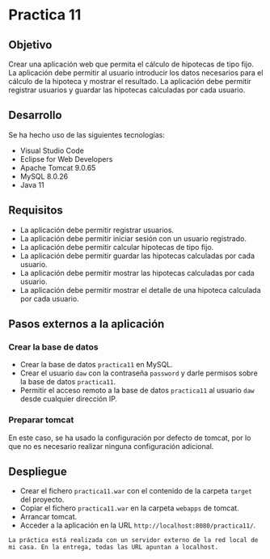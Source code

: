 # Practica 11

## Objetivo
Crear una aplicación web que permita el cálculo de hipotecas de tipo fijo. La aplicación debe permitir al usuario introducir los datos necesarios para el cálculo de la hipoteca y mostrar el resultado. La aplicación debe permitir registrar usuarios y guardar las hipotecas calculadas por cada usuario.

## Desarrollo
Se ha hecho uso de las siguientes tecnologías:
* Visual Studio Code
* Eclipse for Web Developers
* Apache Tomcat 9.0.65
* MySQL 8.0.26
* Java 11

## Requisitos
* La aplicación debe permitir registrar usuarios.
* La aplicación debe permitir iniciar sesión con un usuario registrado.
* La aplicación debe permitir calcular hipotecas de tipo fijo.
* La aplicación debe permitir guardar las hipotecas calculadas por cada usuario.
* La aplicación debe permitir mostrar las hipotecas calculadas por cada usuario.
* La aplicación debe permitir mostrar el detalle de una hipoteca calculada por cada usuario.

## Pasos externos a la aplicación

### Crear la base de datos
* Crear la base de datos `practica11` en MySQL.
* Crear el usuario `daw` con la contraseña `password` y darle permisos sobre la base de datos `practica11`.
* Permitir el acceso remoto a la base de datos `practica11` al usuario `daw` desde cualquier dirección IP.

### Preparar tomcat
En este caso, se ha usado la configuración por defecto de tomcat, por lo que no es necesario realizar ninguna configuración adicional.

## Despliegue
* Crear el fichero `practica11.war` con el contenido de la carpeta `target` del proyecto.
* Copiar el fichero `practica11.war` en la carpeta `webapps` de tomcat.
* Arrancar tomcat.
* Acceder a la aplicación en la URL `http://localhost:8080/practica11/`.


```
La práctica está realizada con un servidor externo de la red local de mi casa. En la entrega, todas las URL apuntan a localhost.
```

